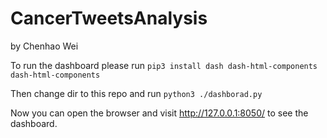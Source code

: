 # CancerTweetsAnalysis

by Chenhao Wei

To run the dashboard please run
`pip3 install dash dash-html-components dash-html-components`

Then change dir to this repo and run
`python3 ./dashborad.py`

Now you can open the browser and visit http://127.0.0.1:8050/ to see the dashboard.